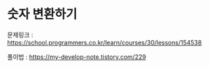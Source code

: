 # 숫자 변환하기

문제링크 : https://school.programmers.co.kr/learn/courses/30/lessons/154538

풀이법 : https://my-develop-note.tistory.com/229
